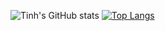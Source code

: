 ![Tinh's GitHub stats](https://github-readme-stats.vercel.app/api?username=inht&show_icons=true&theme=radical)
[![Top Langs](https://github-readme-stats.vercel.app/api/top-langs/?username=inht&langs_count=4&theme=radical)](https://github.com/anuraghazra/github-readme-stats)
